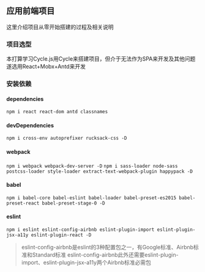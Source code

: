 ## 应用前端项目
这里介绍项目从零开始搭建的过程及相关说明

### 项目选型
本打算学习Cycle.js用Cycle来搭建项目，但介于无法作为SPA来开发及其他问题遂选用React+Mobx+Antd来开发

### 安装依赖

#### dependencies
`npm i react react-dom antd classnames`

#### devDependencies
`npm i cross-env autoprefixer rucksack-css -D`

#### webpack
`npm i webpack webpack-dev-server -D`
`npm i sass-loader node-sass postcss-loader style-loader extract-text-webpack-plugin happypack -D`

#### babel
`npm i babel-core babel-eslint babel-loader babel-preset-es2015 babel-preset-react babel-preset-stage-0 -D`

#### eslint
`npm i eslint eslint-config-airbnb eslint-plugin-import eslint-plugin-jsx-a11y eslint-plugin-react -D`
> eslint-config-airbnb是eslint的3种配置包之一，有Google标准、Airbnb标准和Standard标准
> eslint-config-airbnb此外还需要eslint-plugin-import、eslint-plugin-jsx-a11y两个Airbnb标准必需包



